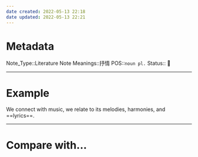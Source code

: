 ```yaml
---
date created: 2022-05-13 22:18
date updated: 2022-05-13 22:21
---
```


# Metadata

Note_Type::Literature Note
Meanings::抒情
POS::`noun pl.`
Status:: 👶

---

# Example

We connect with music, we relate to its melodies, harmonies, and ==lyrics==.

---

# Compare with...
